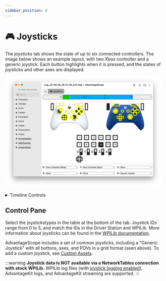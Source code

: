 ```yaml
---
sidebar_position: 8
---
```


# 🎮 Joysticks

The joysticks tab shows the state of up to six connected controllers. The image below shows an example layout, with two Xbox controller and a generic joystick. Each button highlights when it is pressed, and the states of joysticks and other axes are displayed.

![Overview of joystick tab](./img/joysticks-1.png)

<details>
<summary>Timeline Controls</summary>

The timeline is used to control playback and visualization. Clicking on the timeline selects a time, and right-clicking deselects it. The selected time is synchronized across all tabs, making it easy to quickly find this location in other views.

The green sections of the timeline indicate when the robot is autonomous, and the blue sections indicate when the robot is teleoperated.

To zoom, place the cursor over the timeline and scroll up or down. A range can also be selecting by clicking and dragging while holding `Shift`. Move left and right by scrolling horizontally (on supported devices), or by clicking and dragging on the timeline. When connected live, scrolling to the left unlocks from the current time, and scrolling all the way to the right locks to the current time again. Press `Ctrl+\` to zoom to the period where the robot is enabled.

![Timeline](./img/timeline.png)

</details>

## Control Pane

Select the joystickstypes in the table at the bottom of the tab. Joystick IDs range from 0 to 5, and match the IDs in the Driver Station and WPILib. More information about joysticks can be found in the [WPILib documentation](https://docs.wpilib.org/en/stable/docs/software/basic-programming/joystick.html).

AdvantageScope includes a set of common joysticks, including a "Generic Joystick" with all buttons, axes, and POVs in a grid format (seen above). To add a custom joystick, see [Custom Assets](../more-features/custom-assets.md).

:::warning
**Joystick data is NOT available via a NetworkTables connection with stock WPILib.** WPILib log files (with [joystick logging enabled](https://docs.wpilib.org/en/stable/docs/software/telemetry/datalog.html#logging-joystick-data)), AdvantageKit logs, and AdvantageKit streaming are supported.
:::
